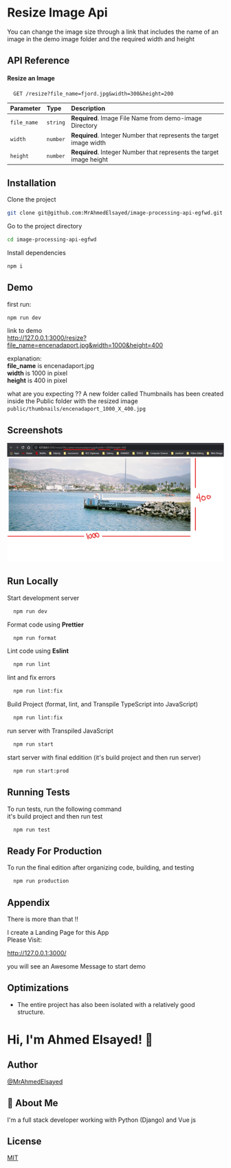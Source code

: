 
# Resize Image Api

You can change the image size through a link that includes the name of an image in the demo image folder and the required width and height

## API Reference

#### Resize an Image

```http
  GET /resize?file_name=fjord.jpg&width=300&height=200
```

| Parameter | Type     | Description                |
| :-------- | :------- | :------------------------- |
| `file_name` | `string` | **Required**. Image File Name from demo-image Directory |
| `width` | `number` | **Required**. Integer Number that represents the target image width |
| `height` | `number` | **Required**. Integer Number that represents the target image height |



## Installation

Clone the project

```bash
git clone git@github.com:MrAhmedElsayed/image-processing-api-egfwd.git
```
Go to the project directory

```bash
cd image-processing-api-egfwd
```

Install dependencies

```bash
npm i
```
    
## Demo

first run:
```bash
npm run dev
```
link to demo   
http://127.0.0.1:3000/resize?file_name=encenadaport.jpg&width=1000&height=400

explanation:   
**file_name** is encenadaport.jpg    
**width** is 1000 in pixel   
**height** is 400 in pixel  

what are you expecting ?? A new folder called Thumbnails has been created inside the Public folder with the resized image   
`public/thumbnails/encenadaport_1000_X_400.jpg`



## Screenshots

![App Screenshot](https://github.com/MrAhmedElsayed/image-processing-api-egfwd/blob/main/public/screenshots/backend-screenshoot.png)  


## Run Locally

Start development server

```bash
  npm run dev
```

Format code using **Prettier**

```bash
  npm run format
```

Lint code using **Eslint**

```bash
  npm run lint
```

lint and fix errors

```bash
  npm run lint:fix
```

Build Project (format, lint, and Transpile TypeScript into JavaScript) 

```bash
  npm run lint:fix
```

run server with Transpiled JavaScript

```bash
  npm run start 
```

start server with final eddition (it's build project and then run server)

```bash
  npm run start:prod 
```
## Running Tests

To run tests, run the following command   
it's build project and then run test

```bash
  npm run test
```
## Ready For Production

To run the final edition after organizing code, building, and testing

```bash
  npm run production
```
## Appendix

There is more than that !!

I create a Landing Page for this App  
Please Visit:

http://127.0.0.1:3000/

you will see an Awesome Message to start demo


## Optimizations  

- The entire project has also been isolated with a relatively good structure.


# Hi, I'm Ahmed Elsayed! 👋


## Author

[@MrAhmedElsayed](https://github.com/MrAhmedElsayed)


## 🚀 About Me
I'm a full stack developer working with Python (Django) and Vue js


## License

[MIT](https://choosealicense.com/licenses/mit/)

